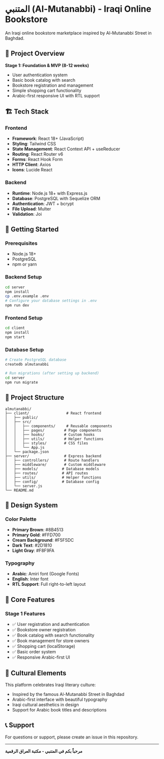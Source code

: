# المتنبي (Al-Mutanabbi) - Iraqi Online Bookstore

An Iraqi online bookstore marketplace inspired by Al-Mutanabbi Street in Baghdad.

## 🎯 Project Overview

**Stage 1: Foundation & MVP (8-12 weeks)**
- User authentication system
- Basic book catalog with search
- Bookstore registration and management
- Simple shopping cart functionality
- Arabic-first responsive UI with RTL support

## 🏗️ Tech Stack

### Frontend
- **Framework**: React 18+ (JavaScript)
- **Styling**: Tailwind CSS
- **State Management**: React Context API + useReducer
- **Routing**: React Router v6
- **Forms**: React Hook Form
- **HTTP Client**: Axios
- **Icons**: Lucide React

### Backend
- **Runtime**: Node.js 18+ with Express.js
- **Database**: PostgreSQL with Sequelize ORM
- **Authentication**: JWT + bcrypt
- **File Upload**: Multer
- **Validation**: Joi

## 🚀 Getting Started

### Prerequisites
- Node.js 18+
- PostgreSQL
- npm or yarn

### Backend Setup
```bash
cd server
npm install
cp .env.example .env
# Configure your database settings in .env
npm run dev
```

### Frontend Setup
```bash
cd client
npm install
npm start
```

### Database Setup
```bash
# Create PostgreSQL database
createdb almutanabbi

# Run migrations (after setting up backend)
cd server
npm run migrate
```

## 📁 Project Structure

```
almutanabbi/
├── client/                 # React frontend
│   ├── public/
│   ├── src/
│   │   ├── components/     # Reusable components
│   │   ├── pages/         # Page components
│   │   ├── hooks/         # Custom hooks
│   │   ├── utils/         # Helper functions
│   │   ├── styles/        # CSS files
│   │   └── App.js
│   └── package.json
├── server/                # Express backend
│   ├── controllers/       # Route handlers
│   ├── middleware/        # Custom middleware
│   ├── models/           # Database models
│   ├── routes/           # API routes
│   ├── utils/            # Helper functions
│   ├── config/           # Database config
│   └── server.js
└── README.md
```

## 🎨 Design System

### Color Palette
- **Primary Brown**: #8B4513
- **Primary Gold**: #FFD700
- **Cream Background**: #F5F5DC
- **Dark Text**: #2D1810
- **Light Gray**: #F8F9FA

### Typography
- **Arabic**: Amiri font (Google Fonts)
- **English**: Inter font
- **RTL Support**: Full right-to-left layout

## 🔧 Core Features

### Stage 1 Features
- ✅ User registration and authentication
- ✅ Bookstore owner registration
- ✅ Book catalog with search functionality
- ✅ Book management for store owners
- ✅ Shopping cart (localStorage)
- ✅ Basic order system
- ✅ Responsive Arabic-first UI

## 🌟 Cultural Elements

This platform celebrates Iraqi literary culture:
- Inspired by the famous Al-Mutanabbi Street in Baghdad
- Arabic-first interface with beautiful typography
- Iraqi cultural aesthetics in design
- Support for Arabic book titles and descriptions

## 📞 Support

For questions or support, please create an issue in this repository.

---

**مرحباً بكم في المتنبي - مكتبة العراق الرقمية**
